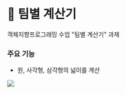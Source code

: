 # 🧮 팀별 계산기
객체지향프로그래밍 수업 "팀별 계산기" 과제

### 주요 기능 
- 원, 사각형, 삼각형의 넓이를 계산

<img src="[https://user-images.githubusercontent.com/87884004/245713936-fea1791c-e0db-4c0c-b54b-ca00936d9056.gif](https://user-images.githubusercontent.com/87884004/245720248-675b9a27-1003-4d37-b066-2411d22df8b5.gif)"></img>
